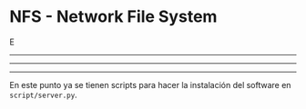 # NFS - Network File System 

E


---



---



---

En este punto ya se tienen scripts para hacer la instalación del software en `script/server.py`.


```


```

```


